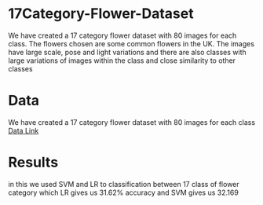# 17Category-Flower-Dataset
We have created a 17 category flower dataset with 80 images for each class. The flowers chosen are some common flowers in the UK. The images have large scale, pose and light variations and there are also classes with large variations of images within the class and close similarity to other classes 
</br>
# Data
We have created a 17 category flower dataset with 80 images for each class
<a href="https://www.kaggle.com/saidakbarp/17-category-flowers" >Data Link</a>
</br>
# Results
in this we used SVM and LR to classification between 17 class of flower category 
which LR gives us 31.62% accuracy 
and SVM gives us 32.169
